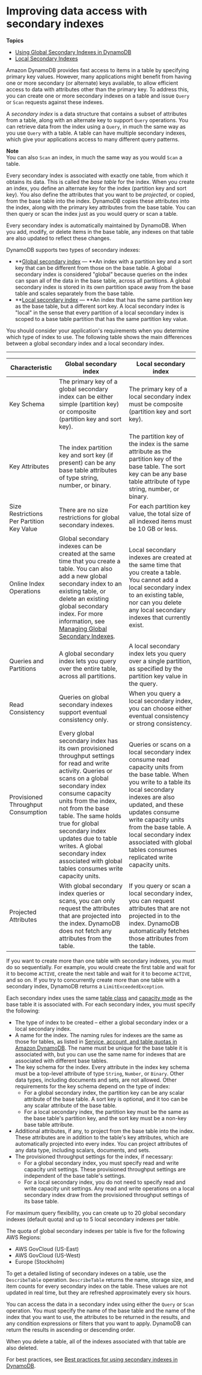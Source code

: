 # Improving data access with secondary indexes<a name="SecondaryIndexes"></a>

**Topics**
+ [Using Global Secondary Indexes in DynamoDB](GSI.md)
+ [Local Secondary Indexes](LSI.md)

Amazon DynamoDB provides fast access to items in a table by specifying primary key values\. However, many applications might benefit from having one or more secondary \(or alternate\) keys available, to allow efficient access to data with attributes other than the primary key\. To address this, you can create one or more secondary indexes on a table and issue `Query` or `Scan` requests against these indexes\.

A *secondary index* is a data structure that contains a subset of attributes from a table, along with an alternate key to support `Query` operations\. You can retrieve data from the index using a `Query`, in much the same way as you use `Query` with a table\. A table can have multiple secondary indexes, which give your applications access to many different query patterns\.

**Note**  
You can also `Scan` an index, in much the same way as you would `Scan` a table\.

Every secondary index is associated with exactly one table, from which it obtains its data\. This is called the *base table* for the index\. When you create an index, you define an alternate key for the index \(partition key and sort key\)\. You also define the attributes that you want to be *projected*, or copied, from the base table into the index\. DynamoDB copies these attributes into the index, along with the primary key attributes from the base table\. You can then query or scan the index just as you would query or scan a table\. 

Every secondary index is automatically maintained by DynamoDB\. When you add, modify, or delete items in the base table, any indexes on that table are also updated to reflect these changes\.

DynamoDB supports two types of secondary indexes:
+ **[Global secondary index](GSI.html) — **An index with a partition key and a sort key that can be different from those on the base table\. A global secondary index is considered "global" because queries on the index can span all of the data in the base table, across all partitions\. A global secondary index is stored in its own partition space away from the base table and scales separately from the base table\.
+ **[Local secondary index](LSI.html) — **An index that has the same partition key as the base table, but a different sort key\. A local secondary index is "local" in the sense that every partition of a local secondary index is scoped to a base table partition that has the same partition key value\.

You should consider your application's requirements when you determine which type of index to use\. The following table shows the main differences between a global secondary index and a local secondary index\.


****  

| Characteristic | Global secondary index | Local secondary index | 
| --- | --- | --- | 
| Key Schema | The primary key of a global secondary index can be either simple \(partition key\) or composite \(partition key and sort key\)\. | The primary key of a local secondary index must be composite \(partition key and sort key\)\. | 
| Key Attributes | The index partition key and sort key \(if present\) can be any base table attributes of type string, number, or binary\. | The partition key of the index is the same attribute as the partition key of the base table\. The sort key can be any base table attribute of type string, number, or binary\. | 
| Size Restrictions Per Partition Key Value | There are no size restrictions for global secondary indexes\. | For each partition key value, the total size of all indexed items must be 10 GB or less\. | 
| Online Index Operations | Global secondary indexes can be created at the same time that you create a table\. You can also add a new global secondary index to an existing table, or delete an existing global secondary index\. For more information, see [Managing Global Secondary Indexes](GSI.OnlineOps.md)\.  | Local secondary indexes are created at the same time that you create a table\. You cannot add a local secondary index to an existing table, nor can you delete any local secondary indexes that currently exist\. | 
| Queries and Partitions | A global secondary index lets you query over the entire table, across all partitions\.  | A local secondary index lets you query over a single partition, as specified by the partition key value in the query\. | 
| Read Consistency | Queries on global secondary indexes support eventual consistency only\. | When you query a local secondary index, you can choose either eventual consistency or strong consistency\. | 
| Provisioned Throughput Consumption | Every global secondary index has its own provisioned throughput settings for read and write activity\. Queries or scans on a global secondary index consume capacity units from the index, not from the base table\. The same holds true for global secondary index updates due to table writes\. A global secondary index associated with global tables consumes write capacity units\.  | Queries or scans on a local secondary index consume read capacity units from the base table\. When you write to a table its local secondary indexes are also updated, and these updates consume write capacity units from the base table\. A local secondary index associated with global tables consumes replicated write capacity units\. | 
| Projected Attributes | With global secondary index queries or scans, you can only request the attributes that are projected into the index\. DynamoDB does not fetch any attributes from the table\. | If you query or scan a local secondary index, you can request attributes that are not projected in to the index\. DynamoDB automatically fetches those attributes from the table\. | 

If you want to create more than one table with secondary indexes, you must do so sequentially\. For example, you would create the first table and wait for it to become `ACTIVE`, create the next table and wait for it to become `ACTIVE`, and so on\. If you try to concurrently create more than one table with a secondary index, DynamoDB returns a `LimitExceededException`\.

Each secondary index uses the same [table class](HowItWorks.TableClasses.html) and [capacity mode](HowItWorks.ReadWriteCapacityMode.html) as the base table it is associated with\. For each secondary index, you must specify the following:
+ The type of index to be created – either a global secondary index or a local secondary index\.
+ A name for the index\. The naming rules for indexes are the same as those for tables, as listed in [Service, account, and table quotas in Amazon DynamoDB](ServiceQuotas.md)\. The name must be unique for the base table it is associated with, but you can use the same name for indexes that are associated with different base tables\.
+ The key schema for the index\. Every attribute in the index key schema must be a top\-level attribute of type `String`, `Number`, or `Binary`\. Other data types, including documents and sets, are not allowed\. Other requirements for the key schema depend on the type of index: 
  + For a global secondary index, the partition key can be any scalar attribute of the base table\. A sort key is optional, and it too can be any scalar attribute of the base table\.
  + For a local secondary index, the partition key must be the same as the base table's partition key, and the sort key must be a non\-key base table attribute\.
+ Additional attributes, if any, to project from the base table into the index\. These attributes are in addition to the table's key attributes, which are automatically projected into every index\. You can project attributes of any data type, including scalars, documents, and sets\.
+ The provisioned throughput settings for the index, if necessary:
  + For a global secondary index, you must specify read and write capacity unit settings\. These provisioned throughput settings are independent of the base table's settings\.
  + For a local secondary index, you do not need to specify read and write capacity unit settings\. Any read and write operations on a local secondary index draw from the provisioned throughput settings of its base table\.

For maximum query flexibility, you can create up to 20 global secondary indexes \(default quota\) and up to 5 local secondary indexes per table\. 

 The quota of global secondary indexes per table is five for the following AWS Regions:
+ AWS GovCloud \(US\-East\)
+ AWS GovCloud \(US\-West\)
+ Europe \(Stockholm\)

To get a detailed listing of secondary indexes on a table, use the `DescribeTable` operation\. `DescribeTable` returns the name, storage size, and item counts for every secondary index on the table\. These values are not updated in real time, but they are refreshed approximately every six hours\.

You can access the data in a secondary index using either the `Query` or `Scan` operation\. You must specify the name of the base table and the name of the index that you want to use, the attributes to be returned in the results, and any condition expressions or filters that you want to apply\. DynamoDB can return the results in ascending or descending order\.

When you delete a table, all of the indexes associated with that table are also deleted\.

For best practices, see [Best practices for using secondary indexes in DynamoDB](bp-indexes.md)\.